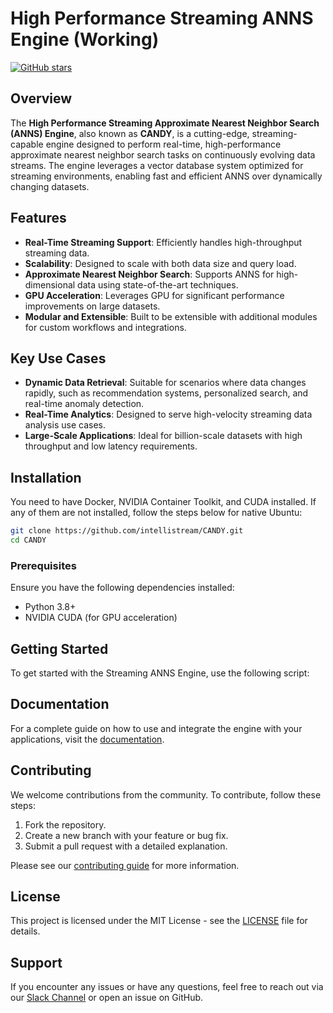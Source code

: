 # High Performance Streaming ANNS Engine (Working)

[![GitHub stars](https://img.shields.io/github/stars/intellistream/CANDY)](https://github.com/intellistream/CANDY/stargazers)

[//]: # ([![GitHub license]&#40;https://img.shields.io/github/license/intellistream/CANDY&#41;]&#40;https://github.com/intellistream/CANDY/blob/main/LICENSE&#41;)

## Overview

The **High Performance Streaming Approximate Nearest Neighbor Search (ANNS) Engine**, also known as **CANDY**, is a
cutting-edge, streaming-capable engine designed to perform real-time, high-performance approximate nearest neighbor
search tasks on continuously evolving data streams. The engine leverages a vector database system optimized for
streaming environments, enabling fast and efficient ANNS over dynamically changing datasets.

## Features

- **Real-Time Streaming Support**: Efficiently handles high-throughput streaming data.
- **Scalability**: Designed to scale with both data size and query load.
- **Approximate Nearest Neighbor Search**: Supports ANNS for high-dimensional data using state-of-the-art techniques.
- **GPU Acceleration**: Leverages GPU for significant performance improvements on large datasets.
- **Modular and Extensible**: Built to be extensible with additional modules for custom workflows and integrations.

## Key Use Cases

- **Dynamic Data Retrieval**: Suitable for scenarios where data changes rapidly, such as recommendation systems,
  personalized search, and real-time anomaly detection.
- **Real-Time Analytics**: Designed to serve high-velocity streaming data analysis use cases.
- **Large-Scale Applications**: Ideal for billion-scale datasets with high throughput and low latency requirements.

## Installation

You need to have Docker, NVIDIA Container Toolkit, and CUDA installed. If any of them are not installed, follow the steps below for native Ubuntu:

```bash
git clone https://github.com/intellistream/CANDY.git
cd CANDY
```

### Prerequisites

Ensure you have the following dependencies installed:

- Python 3.8+
- NVIDIA CUDA (for GPU acceleration)

[//]: # (Install required dependencies using `pip`:)

[//]: # ()

[//]: # (```bash)

[//]: # (pip install -r requirements.txt)

[//]: # (```)

## Getting Started

To get started with the Streaming ANNS Engine, use the following script:

[//]: # (```python)

[//]: # (from candy_engine import CandyEngine)

[//]: # ()

[//]: # (# Initialize the engine with streaming data)

[//]: # (engine = CandyEngine&#40;&#41;)

[//]: # ()

[//]: # (# Add vectors and query for nearest neighbors)

[//]: # (engine.add_streaming_data&#40;data_stream&#41;)

[//]: # (results = engine.query&#40;vector&#41;)

[//]: # (```)

[//]: # ()

[//]: # (For detailed examples, please refer to the [examples]&#40;examples&#41; directory.)

## Documentation

For a complete guide on how to use and integrate the engine with your applications, visit the [documentation](docs).

[//]: # (## Performance Benchmark)

[//]: # ()

[//]: # (The ANNS engine has been benchmarked for high performance on large-scale datasets. Some highlights include:)

[//]: # ()

[//]: # (- **Latency**: < 10 ms for querying 1M vectors.)

[//]: # (- **Throughput**: Can handle up to 100K queries per second with GPU acceleration.)

[//]: # (- **Streaming**: Supports real-time updates with minimal latency.)

## Contributing

We welcome contributions from the community. To contribute, follow these steps:

1. Fork the repository.
2. Create a new branch with your feature or bug fix.
3. Submit a pull request with a detailed explanation.

Please see our [contributing guide](CONTRIBUTING.md) for more information.

## License

This project is licensed under the MIT License - see the [LICENSE](LICENSE) file for details.

## Support

If you encounter any issues or have any questions, feel free to reach out via
our [Slack Channel](https://join.slack.com/t/intellistream/shared_invite/zt-2qayp8bs7-v4F71ge0RkO_rn34hBDWQg) or open an
issue on GitHub.

```
